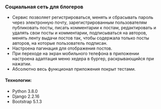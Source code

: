 ### Социальная сеть для блогеров
- Сервис позволяет регистрироваться, менять и сбрасывать пароль через электронную почту, зарегистрированным пользователям публиковать посты, писать комментарии к постам, редактировать и удалять свои посты и комментарии, подписываться на авторов, менять ленту выдачи постов так, чтобы содержала только посты авторов, на которые пользователь подписан.
- Настроена пагинация для отображения постов.
- При переходе на экран мобильного телефона в приложении настроена адаптация меню хедера в бургер, раскрывающийся при нажатии.
- Абсолютно весь функционал приложения покрыт тестами.

#### Технологии:
- Python 3.8.0
- Django 2.2.16
- Bootstrap 5.1.3
